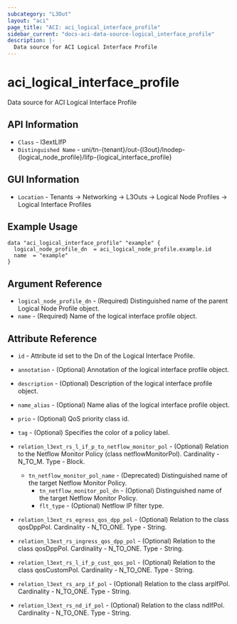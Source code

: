 ```yaml
---
subcategory: "L3Out"
layout: "aci"
page_title: "ACI: aci_logical_interface_profile"
sidebar_current: "docs-aci-data-source-logical_interface_profile"
description: |-
  Data source for ACI Logical Interface Profile
---
```


# aci_logical_interface_profile

Data source for ACI Logical Interface Profile

## API Information

- `Class` - l3extLIfP
- `Distinguished Name` - uni/tn-{tenant}/out-{l3out}/lnodep-{logical_node_profile}/lifp-{logical_interface_profile}

## GUI Information

- `Location` - Tenants -> Networking -> L3Outs -> Logical Node Profiles -> Logical Interface Profiles

## Example Usage

```hcl
data "aci_logical_interface_profile" "example" {
  logical_node_profile_dn  = aci_logical_node_profile.example.id
  name  = "example"
}
```

## Argument Reference

- `logical_node_profile_dn` - (Required) Distinguished name of the parent Logical Node Profile object.
- `name` - (Required) Name of the logical interface profile object.

## Attribute Reference

- `id` - Attribute id set to the Dn of the Logical Interface Profile.
- `annotation` - (Optional) Annotation of the logical interface profile object.
- `description` - (Optional) Description of the logical interface profile object.
- `name_alias` - (Optional) Name alias of the logical interface profile object.
- `prio` - (Optional) QoS priority class id.
- `tag` - (Optional) Specifies the color of a policy label.

- `relation_l3ext_rs_l_if_p_to_netflow_monitor_pol` - (Optional) Relation to the Netflow Monitor Policy (class netflowMonitorPol). Cardinality - N_TO_M. Type - Block.
  - `tn_netflow_monitor_pol_name` - (Deprecated) Distinguished name of the target Netflow Monitor Policy.
	- `tn_netflow_monitor_pol_dn` -  (Optional) Distinguished name of the target Netflow Monitor Policy.
	- `flt_type` - (Optional) Netflow IP filter type.
- `relation_l3ext_rs_egress_qos_dpp_pol` - (Optional) Relation to the class qosDppPol. Cardinality - N_TO_ONE. Type - String.
- `relation_l3ext_rs_ingress_qos_dpp_pol` - (Optional) Relation to the class qosDppPol. Cardinality - N_TO_ONE. Type - String.
- `relation_l3ext_rs_l_if_p_cust_qos_pol` - (Optional) Relation to the class qosCustomPol. Cardinality - N_TO_ONE. Type - String.
- `relation_l3ext_rs_arp_if_pol` - (Optional) Relation to the class arpIfPol. Cardinality - N_TO_ONE. Type - String.
- `relation_l3ext_rs_nd_if_pol` - (Optional) Relation to the class ndIfPol. Cardinality - N_TO_ONE. Type - String.
